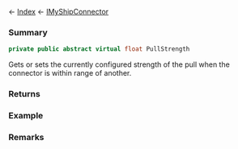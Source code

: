 ← [Index](Api-Index) ← [IMyShipConnector](Sandbox.ModAPI.Ingame.IMyShipConnector)

### Summary

```csharp
private public abstract virtual float PullStrength
```

Gets or sets the currently configured strength of the pull when the connector is within range of another.

### Returns

### Example

### Remarks

